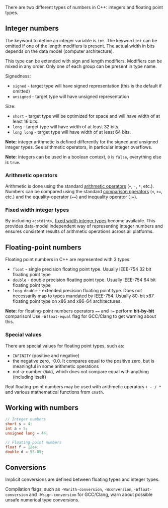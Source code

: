 There are two different types of numbers in C++: integers and floating point types.

## Integer numbers

The keyword to define an integer variable is `int`. The keyword `int` can be omitted if one of the length modifiers is present. The actual width in bits depends on the data model (computer architecture).

This type can be extended with sign and length modifiers. Modifiers can be mixed in any order. Only one of each group can be present in type name.

Signedness:

- `signed` - target type will have signed representation (this is the default if omitted)
- `unsigned` - target type will have unsigned representation

Size:

- `short` - target type will be optimized for space and will have width of at least 16 bits.
- `long` - target type will have width of at least 32 bits.
- `long long` - target type will have width of at least 64 bits.

**Note**: integer arithmetic is defined differently for the signed and unsigned integer types. See arithmetic operators, in particular integer overflows.

**Note**: integers can be used in a boolean context, `0` is `false`, everything else is `true`.

### Arithmetic operators

Arithmetic is done using the standard [arithmetic operators][arithmetic-operators] (`+`, `-`, `*`, etc.). Numbers can be compared using the standard [comparison operators][comparison-operators] (`<`, `>=`, etc.) and the equality-operator (`==`) and inequality operator (`!=`).

### Fixed width integer types

By including `<cstdint>`, [fixed width integer types][fixed-width-integer-types] become available. This provides data-model independent way of representing integer numbers and ensures consistent results of arithmetic operations across all platforms.

## Floating-point numbers

Floating point numbers in C++ are represented with 3 types:

- `float` - single precision floating point type. Usually IEEE-754 32 bit floating point type
- `double` - double precision floating point type. Usually IEEE-754 64 bit floating point type
- `long double` - extended precision floating point type. Does not necessarily map to types mandated by IEEE-754. Usually 80-bit x87 floating point type on x86 and x86-64 architectures.

**Note**: for floating-point numbers operators `==` and `!=` perform **bit-by-bit** comparison! Use `-Wfloat-equal` flag for GCC/Clang to get warning about this.

### Special values

There are special values for floating point types, such as:

- `INFINITY` (positive and negative)
- the negative zero, -0.0. It compares equal to the positive zero, but is meaningful in some arithmetic operations
- not-a-number (`NaN`), which does not compare equal with anything (including itself)

Real floating-point numbers may be used with arithmetic operators `+ - / *` and various mathematical functions from `cmath`.

## Working with numbers

```cpp
// Integer numbers
short s = 4;
int a = 5;
unsigned long = 44;

// Floating-point numbers
float f = 12e4;
double d = 55.85;
```

## Conversions

Implicit conversions are defined between floating types and integer types.

Compilation flags, such as `-Warith-conversion`, `-Wconversion`, `-Wfloat-conversion` and `-Wsign-conversion` for GCC/Clang, warn about possible unsafe numerical type conversions.

[fixed-width-integer-types]: https://en.cppreference.com/w/cpp/types/integer
[arithmetic-operators]: https://en.cppreference.com/w/cpp/language/operator_arithmetic
[comparison-operators]: https://en.cppreference.com/w/cpp/language/default_comparisons
